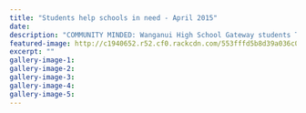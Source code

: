```yaml
---
title: "Students help schools in need - April 2015"
date: 
description: "COMMUNITY MINDED: Wanganui High School Gateway students Tanginoa Mathews, James Van Elswyck, Sean Farrington, Chris Breuer, Tayla Mischefski, Wipaki Pakai, Matthew McKenzie and Nikita Atkinson-Edwards"
featured-image: http://c1940652.r52.cf0.rackcdn.com/553fffd5b8d39a036c0000d7/Gateway-students-help-Aramoho-school-29.4.15..jpg
excerpt: ""
gallery-image-1: 
gallery-image-2: 
gallery-image-3: 
gallery-image-4: 
gallery-image-5: 
---
```

